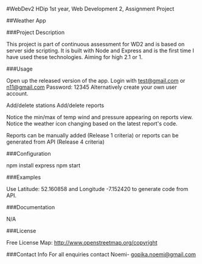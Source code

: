 #WebDev2 HDip 1st year, Web Development 2, Assignment Project

##Weather App

###Project Description

This project is part of continuous assessment for WD2 and is based on server side scripting. It is built with Node and Express and is the first time I have used these technologies. Aiming for high 2.1 or 1.

###Usage

Open up the released version of the app. Login with test@gmail.com or n11@gmail.com Password: 12345 Alternatively create your own user account.

Add/delete stations Add/delete reports

Notice the min/max of temp wind and pressure appearing on reports view. Notice the weather icon changing based on the latest report's code.

Reports can be manually added (Release 1 criteria) or reports can be generated from API (Release 4 criteria)

###Configuration

npm install express npm start

###Examples

Use Latitude: 52.160858 and Longitude -7.152420 to generate code from API.

###Documentation

N/A

###License

Free License
Map: http://www.openstreetmap.org/copyright

###Contact Info For all enquiries contact Noemi- gopika.noemi@gmail.com